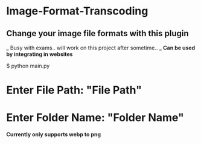 # Image-Format-Transcoding
## Change your image file formats with this plugin ##

_ Busy with exams.. will work on this project after sometime.. _
**Can be used by integrating in websites**

$ python main.py
# Enter File Path: "File Path"
# Enter Folder Name: "Folder Name"
 **Currently only supports webp to png**

